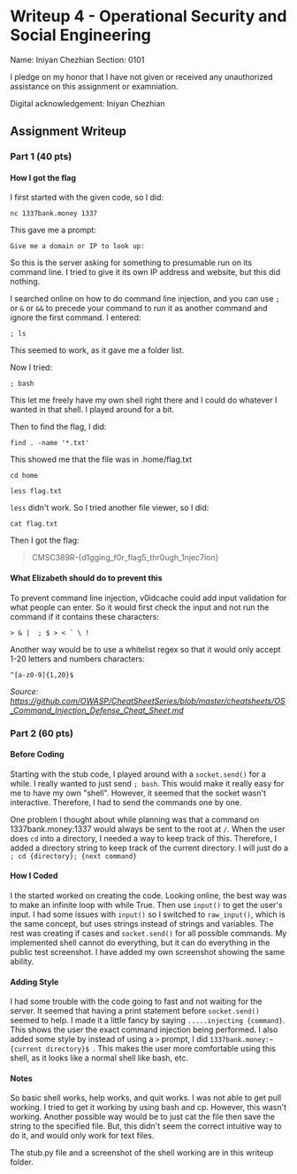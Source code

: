 # Writeup 4 - Operational Security and Social Engineering

Name: Iniyan Chezhian
Section: 0101

I pledge on my honor that I have not given or received any unauthorized assistance on this assignment or examniation.

Digital acknowledgement: Iniyan Chezhian

## Assignment Writeup

### Part 1 (40 pts)

#### How I got the flag

I first started with the given code, so I did:

    nc 1337bank.money 1337

This gave me a prompt:

    Give me a domain or IP to look up:

So this is the server asking for something to presumable run on its command line. I tried to give it its own IP address and website, but this did nothing.

I searched online on how to do command line injection, and you can use `;` or `&` or `&&` to precede your command to run it as another command and ignore the first command. I entered:

    ; ls

This seemed to work, as it gave me a folder list.

Now I tried:

    ; bash

This let me freely have my own shell right there and I could do whatever I wanted in that shell. I played around for a bit.

Then to find the flag, I did:

    find . -name '*.txt'

This showed me that the file was in .home/flag.txt

    cd home

    less flag.txt

`less` didn't work. So I tried another file viewer, so I did:

    cat flag.txt

Then I got the flag:
>CMSC389R-{d1gging_f0r_flag5_thr0ugh_1njec7ion}

#### What Elizabeth should do to prevent this

To prevent command line injection, v0idcache could add input validation for what people can enter. So it would first check the input and not run the command if it contains these characters:

````> & |  ; $ > < ` \ !````

Another way would be to use a whitelist regex so that it would only accept 1-20 letters and numbers characters:

    ^[a-z0-9]{1,20}$

_Source: https://github.com/OWASP/CheatSheetSeries/blob/master/cheatsheets/OS_Command_Injection_Defense_Cheat_Sheet.md_

### Part 2 (60 pts)

#### Before Coding

Starting with the stub code, I played around with a `socket.send()` for a while. I really wanted to just send `; bash`. This would make it really easy for me to have my own "shell". However, it seemed that the socket wasn't interactive. Therefore, I had to send the commands one by one.

One problem I thought about while planning was that a command on 1337bank.money:1337 would always be sent to the root at `/`. When the user does `cd` into a directory, I needed a way to keep track of this. Therefore, I added a directory string to keep track of the current directory. I will just do a `; cd {directory}; {next command}`

#### How I Coded

I the started worked on creating the code. Looking online, the best way was to make an infinite loop with while True. Then use `input()` to get the user's input. I had some issues with `input()` so I switched to `raw_input()`, which is the same concept, but uses strings instead of strings and variables. The rest was creating if cases and `socket.send()` for all possible commands. My implemented shell cannot do everything, but it can do everything in the public test screenshot. I have added my own screenshot showing the same ability.

#### Adding Style

I had some trouble with the code going to fast and not waiting for the server. It seemed that having a print statement before `socket.send()` seemed to help. I made it a little fancy by saying `.....injecting {command}`. This shows the user the exact command injection being performed. I also added some style by instead of using a `>` prompt, I did `1337bank.money:~{current directory}$ `. This makes the user more comfortable using this shell, as it looks like a normal shell like bash, etc.

#### Notes

So basic shell works, help works, and quit works. I was not able to get pull working. I tried to get it working by using bash and cp. However, this wasn't working. Another possible way would be to just cat the file then save the string to the specified file. But, this didn't seem the correct intuitive way to do it, and would only work for text files.

The stub.py file and a screenshot of the shell working are in this writeup folder.
